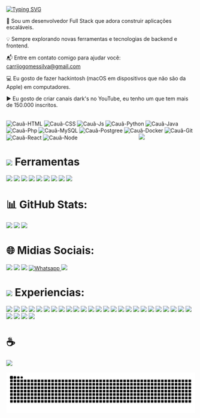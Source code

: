 <a href="https://git.io/typing-svg"><img src="https://readme-typing-svg.demolab.com?font=Fira+Code&pause=2000&color=2DDE3A&width=435&lines=Hello+World+%F0%9F%91%8B+Eu+Sou+o+Cau%C3%A3+Carrijo%F0%9F%92%BB" alt="Typing SVG" /></a>

🚀 Sou um desenvolvedor Full Stack que adora construir aplicações escaláveis. 

💡 Sempre explorando novas ferramentas e tecnologias de backend e frontend.

📬 Entre em contato comigo para ajudar você: carrijogomessilva@gmail.com

💻 Eu gosto de fazer hackintosh (macOS em dispositivos que não são da Apple) em computadores.

▶️ Eu gosto de criar canais dark's no YouTube, eu tenho um que tem mais de 150.000 inscritos.

<div style="display: inline_block"><br>
  <img align="center" alt="Cauã-HTML" height="30" width="40" src="https://cdn.jsdelivr.net/gh/devicons/devicon@latest/icons/html5/html5-original.svg">
  <img align="center" alt="Cauã-CSS" height="30" width="40" src="https://cdn.jsdelivr.net/gh/devicons/devicon@latest/icons/css3/css3-original.svg">
  <img align="center" alt="Cauã-Js" height="30" width="40" src="https://cdn.jsdelivr.net/gh/devicons/devicon@latest/icons/javascript/javascript-original.svg">
  <img align="center" alt="Cauã-Python" height="30" width="40" src="https://cdn.jsdelivr.net/gh/devicons/devicon@latest/icons/python/python-original.svg">
  <img align="center" alt="Cauã-Java" height="30" width="40" src="https://cdn.jsdelivr.net/gh/devicons/devicon@latest/icons/java/java-original.svg">
  <img align="center" alt="Cauã-Php" height="30" width="40" src="https://cdn.jsdelivr.net/gh/devicons/devicon@latest/icons/php/php-original.svg">
  <img align="center" alt="Cauã-MySQL" height="30" width="40" src="https://cdn.jsdelivr.net/gh/devicons/devicon@latest/icons/mysql/mysql-original-wordmark.svg">
  <img align="center" alt="Cauã-Postgree" height="30" width="40" src="https://cdn.jsdelivr.net/gh/devicons/devicon@latest/icons/postgresql/postgresql-plain.svg">
  <img align="center" alt="Cauã-Docker" height="30" width="40" src="https://cdn.jsdelivr.net/gh/devicons/devicon@latest/icons/docker/docker-plain.svg">
  <img align="center" alt="Cauã-Git" height="30" width="40" src="https://cdn.jsdelivr.net/gh/devicons/devicon@latest/icons/git/git-original.svg">
  <img align="center" alt="Cauã-React" height="30" width="40" src="https://cdn.jsdelivr.net/gh/devicons/devicon@latest/icons/react/react-original.svg">
  <img align="center" alt="Cauã-Node" height="30" width="40" src="https://cdn.jsdelivr.net/gh/devicons/devicon@latest/icons/nodejs/nodejs-original.svg">
  <img align="right" src="https://ap-northeast-1.graphassets.com/AmvPLsvxEQaCGzTHBetMQz/Nc2QHL1HQRaoK4qC1OpE" width="150px" />
</div>


# <img src="https://media1.giphy.com/media/v1.Y2lkPTc5MGI3NjExdW41OXdzMnFlZXl0ZmIxN3FsbHE2OXphZTZ3b3llaGFuaHk0bms5eiZlcD12MV9pbnRlcm5hbF9naWZfYnlfaWQmY3Q9Zw/MF1kR4YmC2Z20/giphy.gif" width ="55"> Ferramentas
![](https://img.shields.io/badge/Notion-%23000000.svg?style=for-the-badge&logo=notion&logoColor=white)
[![](https://img.shields.io/badge/ChatGPT-74aa9c?style=for-the-badge&logo=openai&logoColor=white)](#)
[![](https://custom-icon-badges.demolab.com/badge/Deepseek-4D6BFF?style=for-the-badge&logo=deepseek&logoColor=fff)](#)
[![](https://custom-icon-badges.demolab.com/badge/Visual%20Studio%20Code-0078d7.svg?style=for-the-badge&logo=vsc&logoColor=white)](#)
[![](https://img.shields.io/badge/Figma-F24E1E?style=for-the-badge&logo=figma&logoColor=white)](#)
[![](https://img.shields.io/badge/Krita-203759?style=for-the-badge&logo=krita&logoColor=EEF37B)](#)
[![](https://img.shields.io/badge/GitHub%20Copilot-000?style=for-the-badge&logo=githubcopilot&logoColor=fff)](#)
[![](https://img.shields.io/badge/Postman-FF6C37?style=for-the-badge&logo=postman&logoColor=white)](#)
[![](https://img.shields.io/badge/Vercel-%23000000.svg?style=for-the-badge&logo=vercel&logoColor=white)](#)

# 📊 GitHub Stats:
  ![](https://github-readme-stats.vercel.app/api?username=blazer444&show_icons=true&theme=merko)
  ![](https://github-readme-stats.vercel.app/api/top-langs/?username=blazer444&theme=merko&layout=compact)
  ![](https://github-readme-streak-stats.herokuapp.com/?user=blazer444&theme=merko&hide_border=true)<br/>
  ##

# 🌐 Midias Sociais:
<div> 
  <a href="https://www.youtube.com/@CoutryballTube_br/featured" target="_blank"><img src="https://img.shields.io/badge/YouTube-FF0000?style=for-the-badge&logo=youtube&logoColor=white" target="_blank"></a>
  <a href="https://www.instagram.com/carrijo.caua/" target="_blank"><img src="https://img.shields.io/badge/-Instagram-%23E4405F?style=for-the-badge&logo=instagram&logoColor=white" target="_blank"></a>
  <a href = "mailto:carrijogomessilva@gmail.com"><img src="https://img.shields.io/badge/-Gmail-%23333?style=for-the-badge&logo=gmail&logoColor=white" target="_blank"></a>
  <a target="_blank" href="https://api.whatsapp.com/send/?phone=5516993858246&text=Hello,%20Cau%C3%A3&app_absent=0">
    <img src="https://img.shields.io/badge/WhatsApp-25D366?style=for-the-badge&logo=whatsapp&logoColor=white" title="Whatsapp" width="116">
  <a href="https://www.linkedin.com/in/cau%C3%A3-carrijo-6aa266244/" target="_blank"><img src="https://img.shields.io/badge/-LinkedIn-%230077B5?style=for-the-badge&logo=linkedin&logoColor=white" target="_blank"></a>

# <img src="https://media2.giphy.com/media/QssGEmpkyEOhBCb7e1/giphy.gif?cid=ecf05e47a0n3gi1bfqntqmob8g9aid1oyj2wr3ds3mg700bl&rid=giphy.gif" width ="25"> Experiencias:
[![](https://img.shields.io/badge/Kali%20Linux-557C94?style=for-the-badge&logo=kalilinux&logoColor=fff)](#)
[![](https://img.shields.io/badge/Linux-FCC624?style=for-the-badge&logo=linux&logoColor=black)](#)
[![](https://img.shields.io/badge/macOS-000000?style=for-the-badge&logo=apple&logoColor=F0F0F0)](#)
[![](https://custom-icon-badges.demolab.com/badge/Windows-0078D6?style=for-the-badge&logo=windows11&logoColor=white)](#)
[![](https://img.shields.io/badge/WordPress-%2321759B.svg?style=for-the-badge&logo=wordpress&logoColor=white)](#)
[![](https://img.shields.io/badge/Netlify-%23000000.svg?style=for-the-badge&logo=netlify&logoColor=#00C7B7)](#)
[![](https://img.shields.io/badge/Cloudflare-F38020?style=for-the-badge&logo=Cloudflare&logoColor=white)](#)
[![](https://custom-icon-badges.demolab.com/badge/Microsoft%20Azure-0089D6?style=for-the-badge&logo=msazure&logoColor=white)](#)
[![](https://img.shields.io/badge/MySQL-4479A1?style=for-the-badge&logo=mysql&logoColor=fff)](#)
[![](https://img.shields.io/badge/MongoDB-4EA94B?logo=mongodb&logoColor=white&style=for-the-badge)](#)
[![](https://img.shields.io/badge/PostgreSQL-316192?logo=postgresql&logoColor=white&style=for-the-badge)](#)
[![](https://img.shields.io/badge/Docker-2496ED?logo=docker&logoColor=white&style=for-the-badge)](#)
[![](https://img.shields.io/badge/Bitcoin-FF9900?style=for-the-badge&logo=bitcoin&logoColor=white)](#)
[![](https://img.shields.io/badge/Ethereum-3C3C3D?style=for-the-badge&logo=ethereum&logoColor=white)](#)
[![](https://img.shields.io/badge/HTML-%23E34F26.svg?style=for-the-badge&logo=html5&logoColor=white)](#)
[![](https://img.shields.io/badge/CSS-639?style=for-the-badge&logo=css&logoColor=fff)](#)
[![](https://img.shields.io/badge/JavaScript-F7DF1E?style=for-the-badge&logo=javascript&logoColor=000)](#)
[![](https://img.shields.io/badge/JSON-000?logo=json&logoColor=fff&style=for-the-badge)](#)
[![](https://img.shields.io/badge/php-%23777BB4.svg?style=for-the-badge&logo=php&logoColor=white)](#)
[![](https://img.shields.io/badge/Python-3776AB?style=for-the-badge&logo=python&logoColor=fff)](#)
[![](https://img.shields.io/badge/Bootstrap-563D7C?logo=bootstrap&logoColor=white&style=for-the-badge)](#)
[![](https://img.shields.io/badge/Node.js-43853D?logo=node.js&logoColor=white&style=for-the-badge)](#)
[![](https://img.shields.io/badge/Express.js-%23404d59.svg?logo=express&logoColor=%2361DAFB&style=for-the-badge)](#)
[![](https://img.shields.io/badge/Next.js-black?logo=next.js&logoColor=white&style=for-the-badge)](#)
[![](https://img.shields.io/badge/React-20232A?logo=react&logoColor=61DAFB&style=for-the-badge)](#)
[![](https://img.shields.io/badge/Tailwind%20CSS-%2338B2AC.svg?logo=tailwind-css&logoColor=white&style=for-the-badge)](#)
[![](https://img.shields.io/badge/Vite-646CFF?logo=vite&logoColor=fff&style=for-the-badge)](#)
[![](https://img.shields.io/badge/Git-E34F26?logo=git&logoColor=white&style=for-the-badge)](#)
[![](https://img.shields.io/badge/Java-%23ED8B00.svg?style=for-the-badge&logo=openjdk&logoColor=white)](#)



# ☕
[![](https://img.shields.io/badge/Buy%20Me%20a%20Coffee-ffdd00?style=for-the-badge&logo=buy-me-a-coffee&logoColor=black)](#)
 
<picture align="center">
  <source media="(prefers-color-scheme: dark)" srcset="https://raw.githubusercontent.com/blazer444/blazer444/output/github-contribution-grid-snake-dark.svg">
  <source media="(prefers-color-scheme: light)" srcset="https://raw.githubusercontent.com/blazer444/blazer444/output/github-contribution-grid-snake-dark.svg">
  <img align="center" alt="github contribution grid snake animation" src="https://raw.githubusercontent.com/blazer444/blazer444/output/github-contribution-grid-snake.svg">
</picture>



